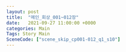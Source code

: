 ```yaml
---
layout: post
title:  "메인_회상_001~012장"
date:   2021-09-27 11:00:00 +0000
categories: Main
Tags: Story Main
SceneCode: ["scene_skip_cp001-012_q1_s10"]
---
```

